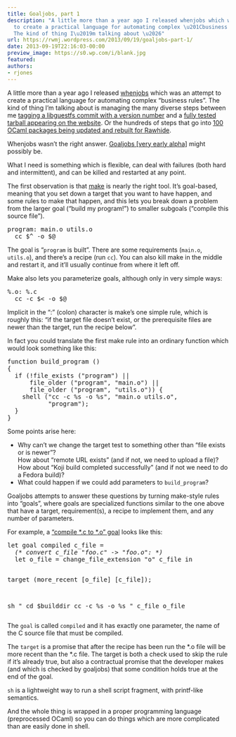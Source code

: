 ```yaml
---
title: Goaljobs, part 1
description: "A little more than a year ago I released whenjobs which was an attempt
  to create a practical language for automating complex \u201Cbusiness rules\u201D.
  The kind of thing I\u2019m talking about \u2026"
url: https://rwmj.wordpress.com/2013/09/19/goaljobs-part-1/
date: 2013-09-19T22:16:03-00:00
preview_image: https://s0.wp.com/i/blank.jpg
featured:
authors:
- rjones
---
```


<p>A little more than a year ago I released <a href="http://people.redhat.com/~rjones/whenjobs/">whenjobs</a> which was an attempt to create a practical language for automating complex &ldquo;business rules&rdquo;.  The kind of thing I&rsquo;m talking about is managing the many diverse steps between me <a href="https://github.com/libguestfs/libguestfs/commit/4d955be4fb9fe304d5ab4222f0e9592f5fc1ef5b">tagging a libguestfs commit with a version number</a> and a <a href="http://libguestfs.org/download/1.23-development/">fully tested tarball appearing on the website</a>.  Or the hundreds of steps that go into <a href="https://rwmj.wordpress.com/2013/09/14/ocaml-4-01-0-entering-rawhide/">100 OCaml packages being updated and rebuilt for Rawhide</a>.</p>
<p>Whenjobs wasn&rsquo;t the right answer.  <a href="http://git.annexia.org/?p=goaljobs.git%3Ba=summary">Goaljobs [very early alpha]</a> might possibly be.</p>
<p>What I need is something which is flexible, can deal with failures (both hard and intermittent), and can be killed and restarted at any point.</p>
<p>The first observation is that <a href="https://en.wikipedia.org/wiki/Make_(software)">make</a> is nearly the right tool.  It&rsquo;s goal-based, meaning that you set down a target that you want to have happen, and some rules to make that happen, and this lets you break down a problem from the larger goal (&ldquo;build my program!&rdquo;) to smaller subgoals (&ldquo;compile this source file&rdquo;).</p>
<pre>
program: main.o utils.o
  cc $^ -o $@
</pre>
<p>The goal is &ldquo;<code>program</code> is built&rdquo;.  There are some requirements (<code>main.o</code>, <code>utils.o</code>), and there&rsquo;s a recipe (run <code>cc</code>).  You can also kill make in the middle and restart it, and it&rsquo;ll usually continue from where it left off.</p>
<p>Make also lets you parameterize goals, although only in very simple ways:</p>
<pre>
%.o: %.c
  cc -c $&lt; -o $@
</pre>
<p>Implicit in the &ldquo;:&rdquo; (colon) character is make&rsquo;s one simple rule, which is roughly this: &ldquo;if the target file doesn&rsquo;t exist, or the prerequisite files are newer than the target, run the recipe below&rdquo;.</p>
<p>In fact you could translate the first make rule into an ordinary function which would look something like this:</p>
<pre>
function build_program ()
{
  if (!file_exists (&quot;program&quot;) ||
      file_older (&quot;program&quot;, &quot;main.o&quot;) ||
      file_older (&quot;program&quot;, &quot;utils.o&quot;)) {
    shell (&quot;cc -c %s -o %s&quot;, &quot;main.o utils.o&quot;,
           &quot;program&quot;);
  }
}
</pre>
<p>Some points arise here:</p>
<ul>
<li> Why can&rsquo;t we change the target test to something other than &ldquo;file exists or is newer&rdquo;?<br/>How about &ldquo;remote URL exists&rdquo; (and if not, we need to upload a file)?<br/>How about &ldquo;Koji build completed successfully&rdquo; (and if not we need to do a Fedora build)?
</li><li> What could happen if we could add parameters to <code>build_program</code>?
</li></ul>
<p>Goaljobs attempts to answer these questions by turning make-style rules into &ldquo;goals&rdquo;, where goals are specialized functions similar to the one above that have a target, requirement(s), a recipe to implement them, and any number of parameters.</p>
<p>For example, a <a href="http://git.annexia.org/?p=goaljobs.git%3Ba=blob%3Bf=examples/compile-c/compile.ml%3Bh=151e8b79ec3ca82aecbff533bcf514be2cfb8ff2%3Bhb=HEAD">&ldquo;compile *.c to *.o&rdquo; goal</a> looks like this:</p>
<pre>
let goal compiled c_file =
  <i>(* convert c_file &quot;foo.c&quot; -&gt; &quot;foo.o&quot;: *)</i>
  let o_file = change_file_extension &quot;o&quot; c_file in

  target (more_recent [o_file] [c_file]);

  sh &quot;
    cd $builddir
    cc -c %s -o %s
  &quot; c_file o_file
</pre>
<p>The <code>goal</code> is called <code>compiled</code> and it has exactly one parameter, the name of the C source file that must be compiled.</p>
<p>The <code>target</code> is a promise that after the recipe has been run the *.o file will be more recent than the *.c file.  The target is both a check used to skip the rule if it&rsquo;s already true, but also a contractual promise that the developer makes (and which is checked by goaljobs) that some condition holds true at the end of the goal.</p>
<p><code>sh</code> is a lightweight way to run a shell script fragment, with printf-like semantics.</p>
<p>And the whole thing is wrapped in a proper programming language (preprocessed OCaml) so you can do things which are more complicated than are easily done in shell.</p>

